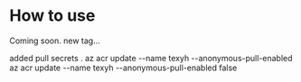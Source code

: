 # How to use  
Coming soon.
new tag...

added  pull secrets .
 az acr update --name texyh --anonymous-pull-enabled
 az acr update --name texyh --anonymous-pull-enabled false